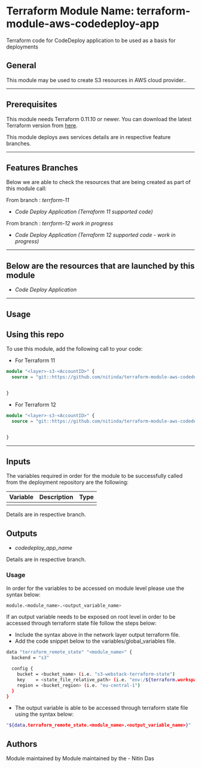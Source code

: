 # Terraform Module Name: terraform-module-aws-codedeploy-app
Terraform code for CodeDeploy application to be used as a basis for deployments

## General

This module may be used to create S3 resources in AWS cloud provider..

---


## Prerequisites

This module needs Terraform 0.11.10 or newer.
You can download the latest Terraform version from [here](https://www.terraform.io/downloads.html).

This module deploys aws services details are in respective feature branches.

---

## Features Branches

Below we are able to check the resources that are being created as part of this module call:

From branch : *terrform-11*

- *Code Deploy Application (Terraform 11 supported code)*

From branch : *terrform-12* *work in progress*

- *Code Deploy Application (Terraform 12 supported code - work in progress)*


---

## Below are the resources that are launched by this module

- *Code Deploy Application*


---

## Usage

## Using this repo

To use this module, add the following call to your code:

- For Terraform 11

```tf
module "<layer>-s3-<AccountID>" {
  source = "git::https://github.com/nitinda/terraform-module-aws-codedeploy-app.git?ref=terrform-11"


}
```


- For Terraform 12

```tf
module "<layer>-s3-<AccountID>" {
  source = "git::https://github.com/nitinda/terraform-module-aws-codedeploy-app.git?ref=terrform-12"


}
```


---

## Inputs

The variables required in order for the module to be successfully called from the deployment repository are the following:


| Variable               |          Description         |    Type    |
|------------------------|------------------------------|------------|
|                        |                              |            |



Details are in respective branch.


## Outputs

- *codedeploy_app_name*


Details are in respective branch.


### Usage
In order for the variables to be accessed on module level please use the syntax below:
```bash
module.<module_name>.<output_variable_name>
```

If an output variable needs to be exposed on root level in order to be accessed through terraform state file follow the steps below:

- Include the syntax above in the network layer output terraform file.
- Add the code snippet below to the variables/global_variables file.
```bash
data "terraform_remote_state" "<module_name>" {
  backend = "s3"

  config {
    bucket = <bucket_name> (i.e. "s3-webstack-terraform-state")
    key    = <state_file_relative_path> (i.e. "env:/${terraform.workspace}/4_Networking/terraform.tfstate")
    region = <bucket_region> (i.e. "eu-central-1")
  }
}
```
- The output variable is able to be accessed through terraform state file using the syntax below:
```bash
"${data.terraform_remote_state.<module_name>.<output_variable_name>}"
```

## Authors
Module maintained by Module maintained by the - Nitin Das
